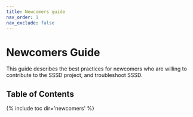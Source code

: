 ```yaml
---
title: Newcomers guide
nav_order: 1
nav_exclude: false
---
```


# Newcomers Guide

This guide describes the best practices for newcomers who are willing to contribute to the SSSD project, and troubleshoot SSSD.

## Table of Contents
{% include toc dir='newcomers' %}

